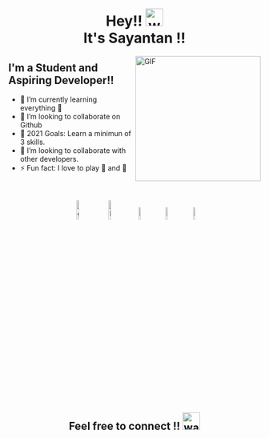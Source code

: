 <h1 align="center">Hey!! <img alt="wave" src="https://emojis.slackmojis.com/emojis/images/1577305505/7373/hand_wave.gif?1577305505" width="35"> <br> It's Sayantan !!  </h1>



<img align="right" height="250px" alt="GIF" src="https://cdn.dribbble.com/users/3020080/screenshots/15085975/media/25530f071f257c7c94ee33d75441fa62.png?compress=1&resize=800x600" padding="5px" />

## I'm a Student and Aspiring Developer!!

- 🌱 I’m currently learning everything 🤣
- 👯 I’m looking to collaborate on Github
- 🥅 2021 Goals: Learn a minimun of 3 skills.
- 👯 I’m looking to collaborate with other developers.
- ⚡ Fun fact: I love to play 🎸 and 🏀


</br>




<p align="center" >
	<a href="https://github.com/Sayantan-Ch"><img alt="github" width="10%" style="padding:5px" src="https://img.icons8.com/clouds/100/000000/github.png"/></a>
	<a href="https://www.linkedin.com/in/sayantan-chatterjee-400784208/"><img alt="linkedin" width="10%" style="padding:5px" src="https://img.icons8.com/clouds/100/000000/linkedin.png"/></a>
	<a href="https://www.facebook.com/profile.php?id=100004805536688"><img alt="facebook" width="8%" style="padding:5px" src="https://img.icons8.com/cotton/100/000000/facebook.png"/></a>
	<a href="https://www.instagram.com/sayantan__ch/"><img alt="instagram" width="8%" style="padding:5px" src="https://img.icons8.com/cotton/100/000000/instagram-new.png"/></a>
	<a href="https://twitter.com/home"><img alt="twitter" width="8%" style="padding:5px" src="https://img.icons8.com/cotton/100/000000/twitter.png"/></a>
	
	

</p>





<!--START_SECTION_PROFILE_VIEWS:readme-info-->
<!--END_SECTION_PROFILE_VIEWS:readme-info-->

<!--START_SECTION_LINES_OF_CODE:readme-info-->
<!--END_SECTION_LINES_OF_CODE:readme-info-->

<!--START_CONTRIBUTIONS:readme-info-->
<!--END_CONTRIBUTIONS:readme-info-->

<!--START_SECTION_DAILY_COMMIT:readme-info-->
<!--END_SECTION_DAILY_COMMIT:readme-info-->

<!--START_SECTION_WEEKLY_COMMIT:readme-info-->
<!--END_SECTION_WEEKLY_COMMIT:readme-info-->

<!--START_SECTION_LANGUAGE:readme-info-->
<!--END_SECTION_LANGUAGE:readme-info-->

<h2 align='center'>Feel free to connect !! <img alt="wave" src="https://emojis.slackmojis.com/emojis/images/1605722420/11386/among_us_orange_dance.gif?1605722420" width="35"> </h2> 

